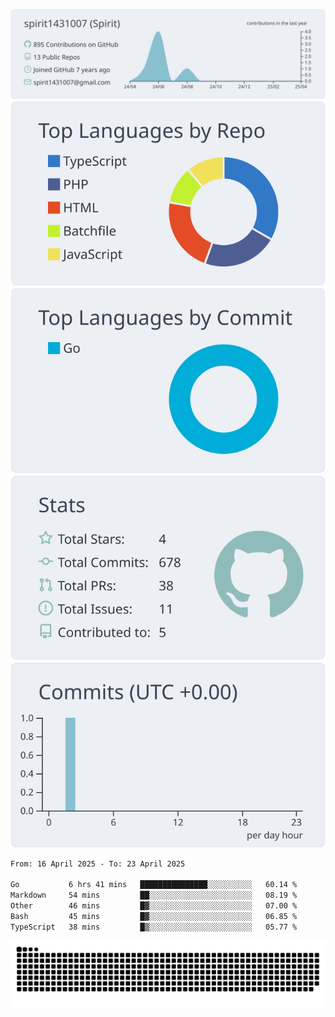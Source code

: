 [![](https://raw.githubusercontent.com/spirit1431007/spirit1431007/master/profile-summary-card-output/nord_bright/0-profile-details.svg)](https://git.io/spiritx)
[![](https://raw.githubusercontent.com/spirit1431007/spirit1431007/master/profile-summary-card-output/nord_bright/1-repos-per-language.svg)](https://git.io/spiritx) [![](https://raw.githubusercontent.com/spirit1431007/spirit1431007/master/profile-summary-card-output/nord_bright/2-most-commit-language.svg)](https://git.io/spiritx)
[![](https://raw.githubusercontent.com/spirit1431007/spirit1431007/master/profile-summary-card-output/nord_bright/3-stats.svg)](https://git.io/spiritx) [![](https://raw.githubusercontent.com/spirit1431007/spirit1431007/master/profile-summary-card-output/nord_bright/4-productive-time.svg)](https://git.io/spiritx)

<!--START_SECTION:waka-->

```txt
From: 16 April 2025 - To: 23 April 2025

Go           6 hrs 41 mins   ███████████████░░░░░░░░░░   60.14 %
Markdown     54 mins         ██░░░░░░░░░░░░░░░░░░░░░░░   08.19 %
Other        46 mins         █▓░░░░░░░░░░░░░░░░░░░░░░░   07.00 %
Bash         45 mins         █▓░░░░░░░░░░░░░░░░░░░░░░░   06.85 %
TypeScript   38 mins         █▒░░░░░░░░░░░░░░░░░░░░░░░   05.77 %
```

<!--END_SECTION:waka-->

![contribution](https://github.com/spirit1431007/spirit1431007/blob/output/github-contribution-grid-snake.svg)
